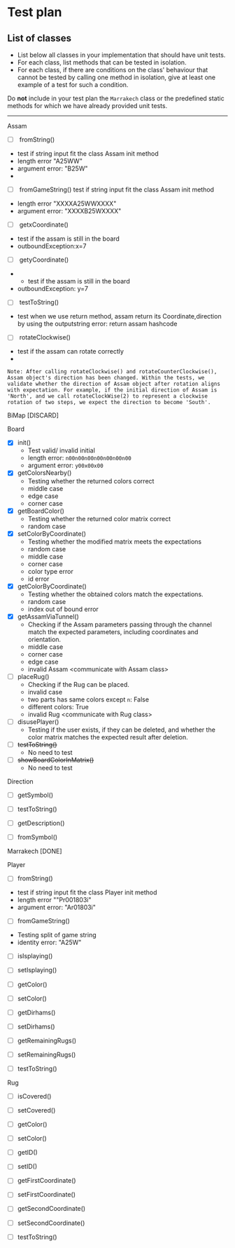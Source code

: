 
# Test plan

## List of classes

* List below all classes in your implementation that should have unit tests.
* For each class, list methods that can be tested in isolation.
* For each class, if there are conditions on the class' behaviour that cannot
  be tested by calling one method in isolation, give at least one example of
  a test for such a condition.

Do **not** include in your test plan the `Marrakech` class or the predefined
static methods for which we have already provided unit tests.

---



Assam

-   [ ] ​    fromString()
-  test if string input fit the class Assam init method
-  length error "A25WW"
-  argument error: "B25W"
-
-   [ ] ​    fromGameString()
   test if string input fit the class Assam init method
-  length error "XXXXA25WWXXXX"
-  argument error: "XXXXB25WXXXX"
-   [ ] ​    getxCoordinate()
-  test if the assam is still in the board
-  outboundException:x=7

-   [ ] ​    getyCoordinate()
- - test if the assam is still in the board
-   outboundException: y=7

-   [ ] ​    testToString()
-   test when we use return method, assam return its Coordinate,direction by using the outputstring
    error: return assam hashcode
-   [ ] ​    rotateClockwise()
-   test if the assam can rotate correctly
-   



    Note: After calling rotateClockwise() and rotateCounterClockwise(), Assam object's direction has been changed. Within the tests, we validate whether the direction of Assam object after rotation aligns with expectation. For example, if the initial direction of Assam is 'North', and we call rotateClockWise(2) to represent a clockwise rotation of two steps, we expect the direction to become 'South'.

BiMap [DISCARD]

Board

-   [x] init()
    -   Test valid/ invalid initial
    -   length error: `n00n00n00n00n00n00n00`
    -   argument error: `y00x00x00`
-   [x] getColorsNearby()
    -   Testing whether the returned colors correct
    -   middle case
    -   edge case
    -   corner case
-   [x] getBoardColor()
    -   Testing whether the returned color matrix correct
    -   random case
-   [x] setColorByCoordinate()
    -   Testing whether the modified matrix meets the expectations
    -   random case
    -   middle case
    -   corner case
    -   color type error
    -   id error
-   [x] getColorByCoordinate()
    -   Testing whether the obtained colors match the expectations.
    -   random case
    -   index out of bound error
-   [x] getAssamViaTunnel()
    -   Checking if the Assam parameters passing through the channel match the expected parameters, including coordinates and orientation.
    -   middle case
    -   corner case
    -   edge case
    -   invalid Assam \<communicate with Assam class\>
-   [ ] placeRug()
    -   Checking if the Rug can be placed.
    -   invalid case
    -   two parts has same colors except `n`: False
    -   different colors: True
    -   invalid Rug \<communicate with Rug class\>
-   [ ] disusePlayer()
    -   Testing if the user exists, if they can be deleted, and whether the color matrix matches the expected result after deletion.
-   [ ] ~~testToString()~~
    -   No need to test
-   [ ] ~~showBoardColorInMatrix()~~
    -   No need to test

Direction

-   [ ]   getSymbol()

-   [ ]   testToString()

-   [ ]   getDescription()

-   [ ]   fromSymbol()


Marrakech [DONE]

Player

-   [ ]   fromString()
  -  test if string input fit the class Player init method
  -  length error ""Pr001803i"
  -  argument error: "Ar01803i"
-   [ ]   fromGameString()
  - Testing split of game string
  - identity error: "A25W"
-   [ ]   isIsplaying()

-   [ ]   setIsplaying()

-   [ ]   getColor()

-   [ ]   setColor()

-   [ ]   getDirhams()

-   [ ]   setDirhams()

-   [ ]   getRemainingRugs()

-   [ ]   setRemainingRugs()

-   [ ]   testToString()


Rug

-   [ ]   isCovered()

-   [ ]   setCovered()

-   [ ]   getColor()

-   [ ]   setColor()

-   [ ]   getID()

-   [ ]   setID()

-   [ ]   getFirstCoordinate()

-   [ ]   setFirstCoordinate()

-   [ ]   getSecondCoordinate()

-   [ ]   setSecondCoordinate()

-   [ ]   testToString()